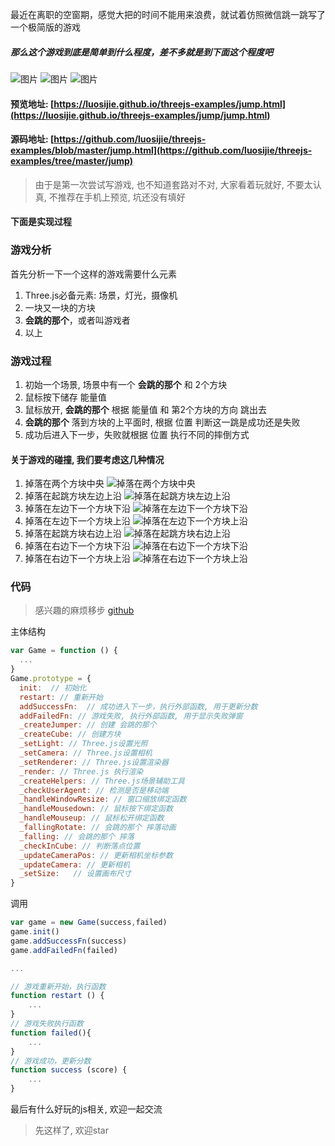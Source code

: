 最近在离职的空窗期，感觉大把的时间不能用来浪费，就试着仿照微信跳一跳写了一个极简版的游戏
##### 那么这个游戏到底是简单到什么程度，差不多就是到下面这个程度吧
![图片](https://github.com/luosijie/Front-end-Blog/blob/master/img/threejs_example_jump_01.png)
![图片](https://github.com/luosijie/Front-end-Blog/blob/master/img/threejs_example_jump_02.png)
![图片](https://github.com/luosijie/Front-end-Blog/blob/master/img/threejs_example_jump_03.png)
#### 预览地址: [https://luosijie.github.io/threejs-examples/jump.html](https://luosijie.github.io/threejs-examples/jump/jump.html)
#### 源码地址: [https://github.com/luosijie/threejs-examples/blob/master/jump.html](https://github.com/luosijie/threejs-examples/tree/master/jump)
> 由于是第一次尝试写游戏, 也不知道套路对不对, 大家看着玩就好, 不要太认真, 不推荐在手机上预览, 坑还没有填好

#### 下面是实现过程
### 游戏分析
首先分析一下一个这样的游戏需要什么元素
1. Three.js必备元素: 场景，灯光，摄像机
2. 一块又一块的方块
3. **会跳的那个**，或者叫游戏者
4. 以上

### 游戏过程
1. 初始一个场景, 场景中有一个 **会跳的那个** 和 2个方块
2. 鼠标按下储存 能量值
3. 鼠标放开, **会跳的那个** 根据 能量值 和 第2个方块的方向 跳出去
4. **会跳的那个** 落到方块的上平面时, 根据 位置 判断这一跳是成功还是失败
5. 成功后进入下一步，失败就根据 位置 执行不同的摔倒方式

#### 关于游戏的碰撞, 我们要考虑这几种情况
1. 掉落在两个方块中央
![掉落在两个方块中央](https://github.com/luosijie/Front-end-Blog/blob/master/img/threejs_example_jump_04_1.png)
2. 掉落在起跳方块左边上沿
![掉落在起跳方块左边上沿](https://github.com/luosijie/Front-end-Blog/blob/master/img/threejs_example_jump_04_2.png)
3. 掉落在左边下一个方块下沿
![掉落在左边下一个方块下沿](https://github.com/luosijie/Front-end-Blog/blob/master/img/threejs_example_jump_04_3.png)
4. 掉落在左边下一个方块上沿
![掉落在左边下一个方块上沿](https://github.com/luosijie/Front-end-Blog/blob/master/img/threejs_example_jump_04_4.png)
5. 掉落在起跳方块右边上沿
![掉落在起跳方块右边上沿](https://github.com/luosijie/Front-end-Blog/blob/master/img/threejs_example_jump_04_5.png)
6. 掉落在右边下一个方块下沿
![掉落在右边下一个方块下沿](https://github.com/luosijie/Front-end-Blog/blob/master/img/threejs_example_jump_04_6.png)
7. 掉落在右边下一个方块上沿
![掉落在右边下一个方块上沿](https://github.com/luosijie/Front-end-Blog/blob/master/img/threejs_example_jump_04_7.png)


### 代码
> 感兴趣的麻烦移步 [github](https://github.com/luosijie/threejs-examples/tree/master/jump)

主体结构
```js
var Game = function () {
  ...
}
Game.prototype = {
  init:  // 初始化
  restart: // 重新开始
  addSuccessFn:  // 成功进入下一步，执行外部函数, 用于更新分数
  addFailedFn: // 游戏失败, 执行外部函数, 用于显示失败弹窗
  _createJumper: // 创建 会跳的那个
  _createCube: // 创建方块
  _setLight: // Three.js设置光照
  _setCamera: // Three.js设置相机
  _setRenderer: // Three.js设置渲染器
  _render: // Three.js 执行渲染
  _createHelpers: // Three.js场景辅助工具
  _checkUserAgent: // 检测是否是移动端
  _handleWindowResize: // 窗口缩放绑定函数
  _handleMousedown: // 鼠标按下绑定函数
  _handleMouseup: // 鼠标松开绑定函数
  _fallingRotate: // 会跳的那个 摔落动画
  _falling: // 会跳的那个 摔落
  _checkInCube: // 判断落点位置
  _updateCameraPos: // 更新相机坐标参数
  _updateCamera: // 更新相机
  _setSize:   // 设置画布尺寸
}

```
调用
```js
var game = new Game(success,failed)
game.init()
game.addSuccessFn(success)
game.addFailedFn(failed)

...

// 游戏重新开始，执行函数
function restart () {
	...
}
// 游戏失败执行函数
function failed(){
	...
}
// 游戏成功，更新分数
function success (score) {
	...
}
```

最后有什么好玩的js相关, 欢迎一起交流

> 先这样了, 欢迎star
